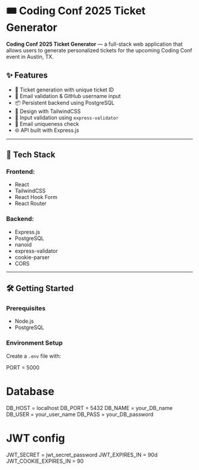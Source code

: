# 🎟️ Coding Conf 2025 Ticket Generator

**Coding Conf 2025 Ticket Generator** — a full-stack web application that allows users to generate personalized tickets for the upcoming Coding Conf event in Austin, TX.

## ✨ Features

- 🎫 Ticket generation with unique ticket ID
- 🧾 Email validation & GitHub username input
- 📦 Persistent backend using PostgreSQL
- 💅 Design with TailwindCSS
- 🧪 Input validation using `express-validator`
- 🔐 Email uniqueness check
- 🌐 API built with Express.js


---

## 🚀 Tech Stack

### Frontend:
- React
- TailwindCSS
- React Hook Form
- React Router

### Backend:
- Express.js
- PostgreSQL
- nanoid
- express-validator
- cookie-parser
- CORS

---

## 🛠️ Getting Started

### Prerequisites

- Node.js
- PostgreSQL

### Environment Setup

Create a `.env` file with:

PORT = 5000

# Database
DB_HOST = localhost
DB_PORT = 5432
DB_NAME = your_DB_name
DB_USER = your_user_name
DB_PASS = your_DB_password

# JWT config
JWT_SECRET = jwt_secret_password
JWT_EXPIRES_IN = 90d
JWT_COOKIE_EXPIRES_IN = 90



